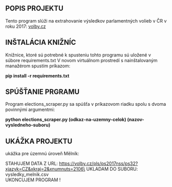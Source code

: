 ## POPIS PROJEKTU

Tento program slúži na extrahovanie výsledkov parlamentných volieb v ČR v roku 2017:
[volby.cz](https://volby.cz/pls/ps2017nss/ps3?xjazyk=CZ"_https://volby.cz/pls/ps2017nss/ps3?xjazyk=CZ_")


## INŠTALÁCIA KNIŽNÍC

Knižnice, ktoré sú potrebné k spusteniu tohto programu sú uložené v súbore requirements.txt
V novom virtuálnom prostredí s nainštalovaným manažérom spustím príkazom:

**pip install -r requirements.txt**

## SPÚŠŤANIE PRGRAMU

Program elections_scraper.py sa spúšťa v príkazovom riadku spolu s dvoma povinnými argumentmi:

**python elections_scraper.py (odkaz-na-uzemny-celok) (nazov-vysledneho-suboru)**

## UKÁŽKA PROJEKTU

ukážka pre územnú úroveň Mělník:

STAHUJEM DATA Z URL: https://volby.cz/pls/ps2017nss/ps32?xjazyk=CZ&xkraj=2&xnumnuts=2106\
UKLADAM DO SUBORU: vysledky_melnik.csv\
UKONCUJEM PROGRAM !

